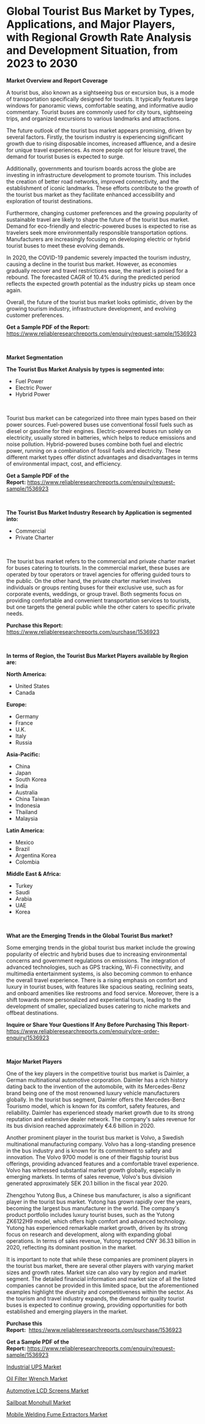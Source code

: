 <p><h1>Global Tourist Bus Market by Types, Applications, and Major Players, with Regional Growth Rate Analysis and Development Situation, from 2023 to 2030</h1></p><p><strong>Market Overview and Report Coverage</strong></p>
<p><p>A tourist bus, also known as a sightseeing bus or excursion bus, is a mode of transportation specifically designed for tourists. It typically features large windows for panoramic views, comfortable seating, and informative audio commentary. Tourist buses are commonly used for city tours, sightseeing trips, and organized excursions to various landmarks and attractions.</p><p>The future outlook of the tourist bus market appears promising, driven by several factors. Firstly, the tourism industry is experiencing significant growth due to rising disposable incomes, increased affluence, and a desire for unique travel experiences. As more people opt for leisure travel, the demand for tourist buses is expected to surge.</p><p>Additionally, governments and tourism boards across the globe are investing in infrastructure development to promote tourism. This includes the creation of better road networks, improved connectivity, and the establishment of iconic landmarks. These efforts contribute to the growth of the tourist bus market as they facilitate enhanced accessibility and exploration of tourist destinations.</p><p>Furthermore, changing customer preferences and the growing popularity of sustainable travel are likely to shape the future of the tourist bus market. Demand for eco-friendly and electric-powered buses is expected to rise as travelers seek more environmentally responsible transportation options. Manufacturers are increasingly focusing on developing electric or hybrid tourist buses to meet these evolving demands.</p><p>In 2020, the COVID-19 pandemic severely impacted the tourism industry, causing a decline in the tourist bus market. However, as economies gradually recover and travel restrictions ease, the market is poised for a rebound. The forecasted CAGR of 10.4% during the predicted period reflects the expected growth potential as the industry picks up steam once again.</p><p>Overall, the future of the tourist bus market looks optimistic, driven by the growing tourism industry, infrastructure development, and evolving customer preferences.</p></p>
<p><strong>Get a Sample PDF of the Report:</strong> <a href="https://www.reliableresearchreports.com/enquiry/request-sample/1536923">https://www.reliableresearchreports.com/enquiry/request-sample/1536923</a></p>
<p>&nbsp;</p>
<p><strong>Market Segmentation</strong></p>
<p><strong>The Tourist Bus Market Analysis by types is segmented into:</strong></p>
<p><ul><li>Fuel Power</li><li>Electric Power</li><li>Hybrid Power</li></ul></p>
<p>&nbsp;</p>
<p><p>Tourist bus market can be categorized into three main types based on their power sources. Fuel-powered buses use conventional fossil fuels such as diesel or gasoline for their engines. Electric-powered buses run solely on electricity, usually stored in batteries, which helps to reduce emissions and noise pollution. Hybrid-powered buses combine both fuel and electric power, running on a combination of fossil fuels and electricity. These different market types offer distinct advantages and disadvantages in terms of environmental impact, cost, and efficiency.</p></p>
<p><strong>Get a Sample PDF of the Report:</strong>&nbsp;<a href="https://www.reliableresearchreports.com/enquiry/request-sample/1536923">https://www.reliableresearchreports.com/enquiry/request-sample/1536923</a></p>
<p>&nbsp;</p>
<p><strong>The Tourist Bus Market Industry Research by Application is segmented into:</strong></p>
<p><ul><li>Commercial</li><li>Private Charter</li></ul></p>
<p>&nbsp;</p>
<p><p>The tourist bus market refers to the commercial and private charter market for buses catering to tourists. In the commercial market, these buses are operated by tour operators or travel agencies for offering guided tours to the public. On the other hand, the private charter market involves individuals or groups renting buses for their exclusive use, such as for corporate events, weddings, or group travel. Both segments focus on providing comfortable and convenient transportation services to tourists, but one targets the general public while the other caters to specific private needs.</p></p>
<p><strong>Purchase this Report:</strong>&nbsp; <a href="https://www.reliableresearchreports.com/purchase/1536923">https://www.reliableresearchreports.com/purchase/1536923</a></p>
<p>&nbsp;</p>
<p><strong>In terms of Region, the Tourist Bus Market Players available by Region are:</strong></p>
<p>
    <p> <strong> North America: </strong>
        <ul>
            <li>United States</li>
            <li>Canada</li>
        </ul>
        </p> 
    <p> <strong> Europe: </strong>
        <ul>
            <li>Germany</li>
            <li>France</li>
            <li>U.K.</li>
            <li>Italy</li>
            <li>Russia</li>
        </ul>
        </p> 
    <p> <strong> Asia-Pacific: </strong>
        <ul>
            <li>China</li>
            <li>Japan</li>
            <li>South Korea</li>
            <li>India</li>
            <li>Australia</li>
            <li>China Taiwan</li>
            <li>Indonesia</li>
            <li>Thailand</li>
            <li>Malaysia</li>
        </ul>
        </p> 
    <p> <strong> Latin America: </strong>
        <ul>
            <li>Mexico</li>
            <li>Brazil</li>
            <li>Argentina Korea</li>
            <li>Colombia</li>
        </ul>
        </p> 
    <p> <strong> Middle East & Africa: </strong>
        <ul>
            <li>Turkey</li>
            <li>Saudi</li>
            <li>Arabia</li>
            <li>UAE</li>
            <li>Korea</li>
        </ul>
    </p>
    </p>
<p>&nbsp;</p>
<p><strong>What are the Emerging Trends in the Global Tourist Bus market?</strong></p>
<p><p>Some emerging trends in the global tourist bus market include the growing popularity of electric and hybrid buses due to increasing environmental concerns and government regulations on emissions. The integration of advanced technologies, such as GPS tracking, Wi-Fi connectivity, and multimedia entertainment systems, is also becoming common to enhance the overall travel experience. There is a rising emphasis on comfort and luxury in tourist buses, with features like spacious seating, reclining seats, and onboard amenities like restrooms and food service. Moreover, there is a shift towards more personalized and experiential tours, leading to the development of smaller, specialized buses catering to niche markets and offbeat destinations.</p></p>
<p><strong>Inquire or Share Your Questions If Any Before Purchasing This Report</strong>- <a href="https://www.reliableresearchreports.com/enquiry/pre-order-enquiry/1536923">https://www.reliableresearchreports.com/enquiry/pre-order-enquiry/1536923</a></p>
<p>&nbsp;</p>
<p><strong>Major Market Players</strong></p>
<p><p>One of the key players in the competitive tourist bus market is Daimler, a German multinational automotive corporation. Daimler has a rich history dating back to the invention of the automobile, with its Mercedes-Benz brand being one of the most renowned luxury vehicle manufacturers globally. In the tourist bus segment, Daimler offers the Mercedes-Benz Tourismo model, which is known for its comfort, safety features, and reliability. Daimler has experienced steady market growth due to its strong reputation and extensive dealer network. The company's sales revenue for its bus division reached approximately €4.6 billion in 2020.</p><p>Another prominent player in the tourist bus market is Volvo, a Swedish multinational manufacturing company. Volvo has a long-standing presence in the bus industry and is known for its commitment to safety and innovation. The Volvo 9700 model is one of their flagship tourist bus offerings, providing advanced features and a comfortable travel experience. Volvo has witnessed substantial market growth globally, especially in emerging markets. In terms of sales revenue, Volvo's bus division generated approximately SEK 20.1 billion in the fiscal year 2020.</p><p>Zhengzhou Yutong Bus, a Chinese bus manufacturer, is also a significant player in the tourist bus market. Yutong has grown rapidly over the years, becoming the largest bus manufacturer in the world. The company's product portfolio includes luxury tourist buses, such as the Yutong ZK6122H9 model, which offers high comfort and advanced technology. Yutong has experienced remarkable market growth, driven by its strong focus on research and development, along with expanding global operations. In terms of sales revenue, Yutong reported CNY 36.33 billion in 2020, reflecting its dominant position in the market.</p><p>It is important to note that while these companies are prominent players in the tourist bus market, there are several other players with varying market sizes and growth rates. Market size can also vary by region and market segment. The detailed financial information and market size of all the listed companies cannot be provided in this limited space, but the aforementioned examples highlight the diversity and competitiveness within the sector. As the tourism and travel industry expands, the demand for quality tourist buses is expected to continue growing, providing opportunities for both established and emerging players in the market.</p></p>
<p><strong>Purchase this Report:</strong>&nbsp;&nbsp;<a href="https://www.reliableresearchreports.com/purchase/1536923">https://www.reliableresearchreports.com/purchase/1536923</a></p>
<p></p>
<p><strong>Get a Sample PDF of the Report:</strong>&nbsp;<a href="https://www.reliableresearchreports.com/enquiry/request-sample/1536923">https://www.reliableresearchreports.com/enquiry/request-sample/1536923</a></p>
<p><p><a href="https://medium.com/@andem140256/industrial-ups-market-size-and-market-trends-complete-industry-overview-2023-to-2030-468ebc0b1d78">Industrial UPS Market</a></p><p><a href="https://www.linkedin.com/pulse/oil-filter-wrench-market-insights-players-forecast-till-zlaze/">Oil Filter Wrench Market</a></p><p><a href="https://github.com/gshchiplitsov/Market-Research-Report-List-1/blob/main/automotive-lcd-screens-market.md">Automotive LCD Screens Market</a></p><p><a href="https://github.com/rahu1503/Market-Research-Report-List-1/blob/main/sailboat-monohull-market.md">Sailboat Monohull Market</a></p><p><a href="https://www.linkedin.com/pulse/mobile-welding-fume-extractors-market-size-share-amp-trends-yz0ee/">Mobile Welding Fume Extractors Market</a></p></p>